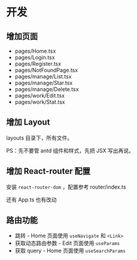 # 开发

## 增加页面

- pages/Home.tsx
- pages/Login.tsx
- pages/Register.tsx
- pages/NotFoundPage.tsx
- pages/manage/List.tsx
- pages/manage/Star.tsx
- pages/manage/Delete.tsx
- pages/work/Edit.tsx
- pages/work/Stat.tsx

## 增加 Layout

layouts 目录下，所有文件。

PS：先不要管 antd 组件和样式，先把 JSX 写出再说。

## 增加 React-router 配置

安装 `react-router-dom` ，配置参考 router/index.ts

还有 App.ts 也有改动

## 路由功能

- 跳转 - Home 页面使用 `useNavigate` 和 `<Link>`
- 获取动态路由参数 - Edit 页面使用 `useParams`
- 获取 query - Home 页面使用 `useSearchParams`

